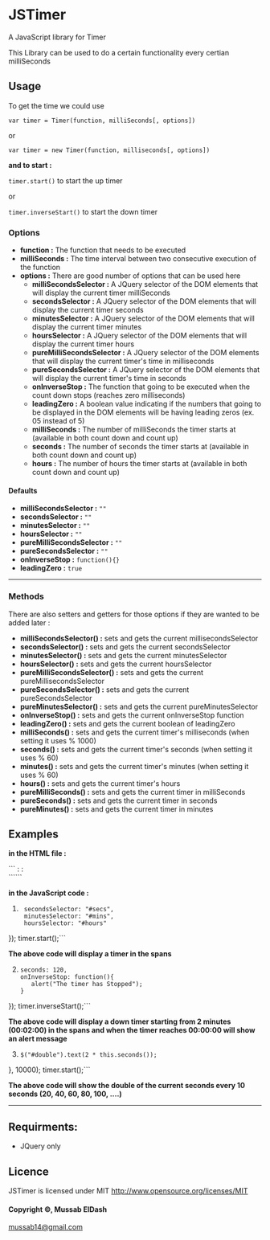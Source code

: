 # JSTimer


A JavaScript library for Timer

This Library can be used to do a certain functionality every certian milliSeconds

## Usage
To get the time we could use

```var timer = Timer(function, milliSeconds[, options])```

or

```var timer = new Timer(function, milliseconds[, options])```

**and to start :**

```timer.start()``` to start the up timer

or

```timer.inverseStart()``` to start the down timer

### Options
* **function :** The function that needs to be executed
* **milliSeconds :** The time interval between two consecutive execution of the function
* **options :** There are good number of options that can be used here 
    * **milliSecondsSelector :** A JQuery selector of the DOM elements that will display the current timer milliSeconds
    * **secondsSelector :** A JQuery selector of the DOM elements that will display the current timer seconds
    * **minutesSelector :** A JQuery selector of the DOM elements that will display the current timer minutes
    * **hoursSelector :** A JQuery selector of the DOM elements that will display the current timer hours
    * **pureMilliSecondsSelector :** A JQuery selector of the DOM elements that will display the current timer's time in milliseconds
    * **pureSecondsSelector :** A JQuery selector of the DOM elements that will display the current timer's time in seconds
    * **onInverseStop :** The function that going to be executed when the count down stops (reaches zero milliseconds)
    * **leadingZero :** A boolean value indicating if the numbers that going to be displayed in the DOM elements will be having leading zeros (ex. 05 instead of 5)
    * **milliSeconds :** The number of milliSeconds the timer starts at (available in both count down and count up)
    * **seconds :** The number of seconds the timer starts at (available in both count down and count up)
    * **hours :** The number of hours the timer starts at (available in both count down and count up)

#### Defaults
* **milliSecondsSelector :** ```""```
* **secondsSelector :** ```""```
* **minutesSelector :** ```""```
* **hoursSelector :** ```""```
* **pureMilliSecondsSelector :** ```""```
* **pureSecondsSelector :** ```""```
* **onInverseStop :** ```function(){}```
* **leadingZero :** ```true```

---

### Methods
There are also setters and getters for those options if they are wanted to be added later :
 - **milliSecondsSelector() :** sets and gets the current millisecondsSelector
 - **secondsSelector() :** sets and gets the current secondsSelector
 - **minutesSelector() :** sets and gets the current minutesSelector
 - **hoursSelector() :** sets and gets the current hoursSelector
 - **pureMilliSecondsSelector() :** sets and gets the current pureMillisecondsSelector
 - **pureSecondsSelector() :** sets and gets the current pureSecondsSelector
 - **pureMinutesSelector() :** sets and gets the current pureMinutesSelector
 - **onInverseStop() :** sets and gets the current onInverseStop function
 - **leadingZero() :** sets and gets the current boolean of leadingZero
 - **milliSeconds() :** sets and gets the current timer's milliseconds (when setting it uses % 1000)
 - **seconds() :** sets and gets the current timer's seconds (when setting it uses % 60)
 - **minutes() :** sets and gets the current timer's minutes (when setting it uses % 60)
 - **hours() :** sets and gets the current timer's hours
 - **pureMilliSeconds() :** sets and gets the current timer in milliSeconds
 - **pureSeconds() :** sets and gets the current timer in seconds
 - **pureMinutes() :** sets and gets the current timer in minutes

## Examples

**in the HTML file :**

```<span id="hours"></span> : <span id="mins"></span> : <span id="secs"></span><br><span id="double"></span>``````

**in the JavaScript code :**

1) ```var timer = JSTimer(function(){}, 1000, {
    secondsSelector: "#secs",
    minutesSelector: "#mins",
    hoursSelector: "#hours"
});
timer.start();```

**The above code will display a timer in the spans**

2) ```var timer = JSTimer(function(){}, 1000, {
   seconds: 120,
   onInverseStop: function(){
      alert("The timer has Stopped");
   }
});
timer.inverseStart();```

**The above code will display a down timer starting from 2 minutes (00:02:00) in the spans and when the timer reaches 00:00:00 will show an alert message**

3) ```var timer = JSTimer(function(){
   $("#double").text(2 * this.seconds());
}, 10000);
timer.start();```

**The above code will show the double of the current seconds every 10 seconds (20, 40, 60, 80, 100, ....)**

---

## Requirments:
* JQuery only

## Licence

JSTimer is licensed under MIT http://www.opensource.org/licenses/MIT

#### Copyright &copy;, Mussab ElDash
<mussab14@gmail.com>
